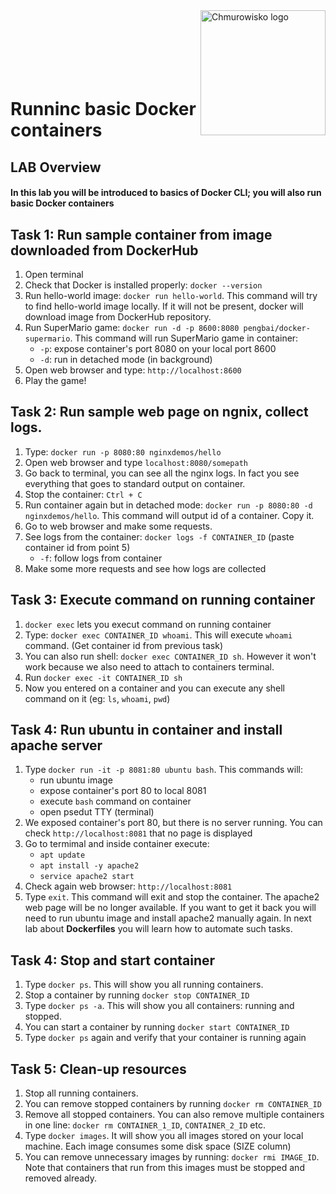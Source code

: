 <img src="../../../img/logo.png" alt="Chmurowisko logo" width="200" align="right">
<br><br>
<br><br>
<br><br>

# Runninc basic Docker containers

## LAB Overview

#### In this lab you will be introduced to basics of Docker CLI; you will also run basic Docker containers

## Task 1: Run sample container from image downloaded from DockerHub
1. Open terminal
2. Check that Docker is installed properly: `docker --version`
3. Run hello-world image: `docker run hello-world`. This command will try to find hello-world image locally. If it will not be present, docker will download image from DockerHub repository.
4. Run SuperMario game: `docker run -d -p 8600:8080 pengbai/docker-supermario`. This command will run SuperMario game in container: 
   - `-p`: expose container's port 8080 on your local port 8600
   - `-d`: run in detached mode (in background)
5. Open web browser and type: `http://localhost:8600`
6. Play the game!

## Task 2: Run sample web page on ngnix, collect logs.
1. Type: `docker run -p 8080:80 nginxdemos/hello`
2. Open web browser and type `localhost:8080/somepath`
3. Go back to terminal, you can see all the nginx logs. In fact you see everything that goes to standard output on container.
4. Stop the container: `Ctrl + C`
5. Run container again but in detached mode: `docker run -p 8080:80 -d nginxdemos/hello`. This command will output id of a container. Copy it.
6. Go to web browser and make some requests.
7. See logs from the container: `docker logs -f CONTAINER_ID` (paste container id from point 5)
   - `-f`: follow logs from container
8. Make some more requests and see how logs are collected

## Task 3: Execute command on running container
1. `docker exec` lets you execut command on running container
2. Type: `docker exec CONTAINER_ID whoami`. This will execute `whoami` command. (Get container id from previous task)
3. You can also run shell: `docker exec CONTAINER_ID sh`. However it won't work because we also need to attach to containers terminal.
4. Run `docker exec -it CONTAINER_ID sh`
5. Now you entered on a container and you can execute any shell command on it (eg: `ls`, `whoami`, `pwd`)

## Task 4: Run ubuntu in container and install apache server
1. Type `docker run -it -p 8081:80 ubuntu bash`. This commands will:
   - run ubuntu image
   - expose container's port 80 to local 8081
   - execute `bash` command on container
   -  open psedut TTY (terminal)
2. We exposed container's port 80, but there is no server running. You can check `http://localhost:8081` that no page is displayed
3. Go to termimal and inside container execute:
   - `apt update`
   - `apt install -y apache2`
   - `service apache2 start` 
4. Check again web browser: `http://localhost:8081`
5. Type `exit`. This command will exit and stop the container. The apache2 web page will be no longer available. If you want to get it back you will need to run ubuntu image and install apache2 manually again. In next lab about **Dockerfiles** you will learn how to automate such tasks.
   
## Task 4: Stop and start container
1. Type `docker ps`. This will show you all running containers.
2. Stop a container by running `docker stop CONTAINER_ID`
3. Type `docker ps -a`. This will show you all containers: running and stopped.
4. You can start a container by running `docker start CONTAINER_ID`
5. Type `docker ps` again and verify that your container is running again

## Task 5: Clean-up resources
1. Stop all running containers.
2. You can remove stopped containers by running `docker rm CONTAINER_ID`
3. Remove all stopped containers. You can also remove multiple containers in one line: `docker rm CONTAINER_1_ID`, `CONTAINER_2_ID` etc.
4. Type `docker images`. It will show you all images stored on your local machine. Each image consumes some disk space (SIZE column)
5. You can remove unnecessary images by running: `docker rmi IMAGE_ID`. Note that containers that run from this images must be stopped and removed already.